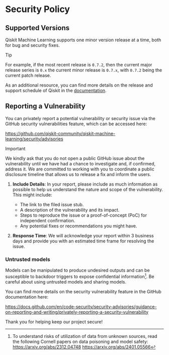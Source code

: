 # Security Policy

## Supported Versions

Qiskit Machine Learning supports one minor version release at a time, both for bug and security fixes.

> [!TIP]
> For example, if the most recent release is `0.7.2`, then the current major release series is `0.x` the current minor 
> release is `0.7.x`, with `0.7.2` being the current patch release.

As an additional resource, you can find more details on the release and support schedule of Qiskit in the [documentation](https://quantum.cloud.ibm.com/docs/en/open-source/qiskit-sdk-version-strategy).

## Reporting a Vulnerability

You can privately report a potential vulnerability or security issue
via the GitHub security vulnerabilities feature, which can be accessed here:

https://github.com/qiskit-community/qiskit-machine-learning/security/advisories

> [!IMPORTANT]
> We kindly ask that you do not open a public GitHub issue about the vulnerability until we have had a chance to 
investigate and, if confirmed, address it. We are committed to working with you to coordinate a public disclosure 
timeline that allows us to release a fix and inform the users.

1. **Include Details**: In your report, please include as much information as possible to help us understand the 
nature and scope of the vulnerability. This might include:
   - The link to the filed issue stub.
   - A description of the vulnerability and its impact.
   - Steps to reproduce the issue or a proof-of-concept (PoC) for independent confirmation.
   - Any potential fixes or recommendations you might have.

2. **Response Time**: We will acknowledge your report within 3 business days and provide you with an estimated time frame for resolving the issue.


### Untrusted models
Models can be manipulated to produce undesired outputs and can be susceptible to 
backdoor triggers to expose confidential information[^data-poisoning-sources]. Be careful about using untrusted models 
and sharing models.

You can find more details on the security vulnerability feature in the GitHub documentation here:

https://docs.github.com/en/code-security/security-advisories/guidance-on-reporting-and-writing/privately-reporting-a-security-vulnerability

Thank you for helping keep our project secure! 

[^data-poisoning-sources]: To understand risks of utilization of data from unknown sources, read the following Cornell 
papers on data poisoning and model safety:
    https://arxiv.org/abs/2312.04748
    https://arxiv.org/abs/2401.05566
